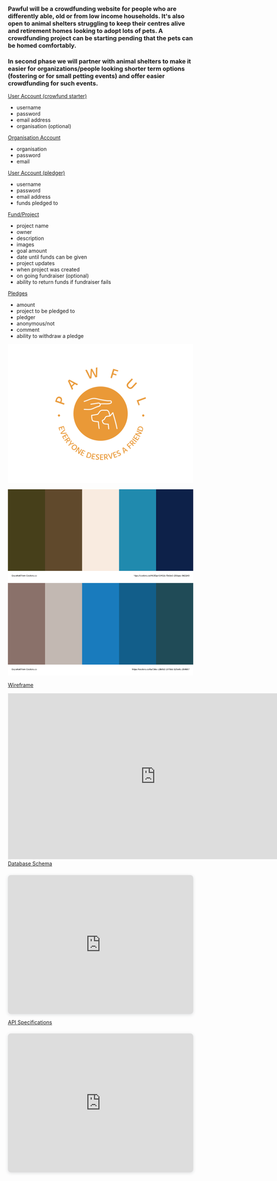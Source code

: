 
### Pawful will be a crowdfunding website for people who are differently able, old or from low income households. It's also open to animal shelters struggling to keep their centres alive and retirement homes looking to adopt lots of pets. A crowdfunding project can be starting pending that the pets can be homed comfortably. 
### In second phase we will partner with animal shelters to make it easier for organizations/people looking shorter term options (fostering or for small petting events) and offer easier crowdfunding for such events.

<ins>User Account (crowfund starter)</ins>
- username
- password
- email address
- organisation (optional)

<ins>Organisation Account</ins>
- organisation
- password
- email

<ins>User Account (pledger)</ins>
- username
- password
- email address
- funds pledged to

<ins>Fund/Project</ins>
- project name 
- owner
- description
- images
- goal amount
- date until funds can be given
- project updates
- when project was created
- on going fundraiser (optional)
- ability to return funds if fundraiser fails

<ins>Pledges</ins>
- amount
- project to be pledged to
- pledger
- anonymous/not
- comment
- ability to withdraw a pledge

![Alt text](pawful-logo.png)

![Alt text](palette1.svg)
![Alt text](palette2.svg)

<ins>Wireframe</ins>
<iframe style="border: 1px solid rgba(0, 0, 0, 0.1);" width="800" height="450" src="https://www.figma.com/embed?embed_host=share&url=https%3A%2F%2Fwww.figma.com%2Ffile%2FclpS93ibRYvn7rMfaZDitT%2FUntitled%3Ft%3DrIAcUkSVs7YfDuzU-1" allowfullscreen></iframe>
<ins>Database Schema</ins>
<div style="position: relative; width: 100%; height: 0; padding-top: 75.0000%;
 padding-bottom: 0; box-shadow: 0 2px 8px 0 rgba(63,69,81,0.16); margin-top: 1.6em; margin-bottom: 0.9em; overflow: hidden;
 border-radius: 8px; will-change: transform;">
  <iframe loading="lazy" style="position: absolute; width: 100%; height: 100%; top: 0; left: 0; border: none; padding: 0;margin: 0;"
    src="https:&#x2F;&#x2F;www.canva.com&#x2F;design&#x2F;DAFX1opb0qU&#x2F;view?embed" allowfullscreen="allowfullscreen" allow="fullscreen">
  </iframe>
</div>

<ins>API Specifications</ins>
<div style="position: relative; width: 100%; height: 0; padding-top: 75.0000%;
 padding-bottom: 0; box-shadow: 0 2px 8px 0 rgba(63,69,81,0.16); margin-top: 1.6em; margin-bottom: 0.9em; overflow: hidden;
 border-radius: 8px; will-change: transform;">
  <iframe loading="lazy" style="position: absolute; width: 100%; height: 100%; top: 0; left: 0; border: none; padding: 0;margin: 0;"
    src="https:&#x2F;&#x2F;www.canva.com&#x2F;design&#x2F;DAFX1gSNiOA&#x2F;view?embed" allowfullscreen="allowfullscreen" allow="fullscreen">
  </iframe>
</div>

